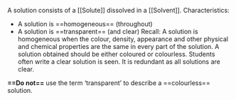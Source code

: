 A solution consists of a [[Solute]] dissolved in a [[Solvent]].
Characteristics:
- A solution is ==homogeneous== (throughout)
-  A solution is ==transparent== (and clear)
Recall: A solution is homogeneous when the colour, density, appearance and other physical
and chemical properties are the same in every part of the solution.
A solution obtained should be either coloured or colourless. Students often write a clear solution is seen. It is redundant as all solutions are clear. 

**==Do not==** use the term ‘transparent’ to describe a ==colourless== solution.